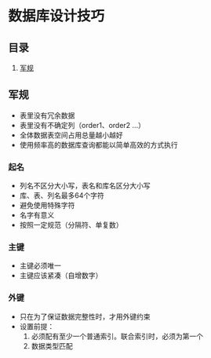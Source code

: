 # 数据库设计技巧

## 目录

1. [军规](#军规)

## 军规

- 表里没有冗余数据
- 表里没有不确定列（order1、order2 …）
- 全体数据表空间占用总量越小越好
- 使用频率高的数据库查询都能以简单高效的方式执行

### 起名

- 列名不区分大小写，表名和库名区分大小写
- 库、表、列名最多64个字符
- 避免使用特殊字符
- 名字有意义
- 按照一定规范（分隔符、单复数）

### 主键

- 主键必须唯一
- 主键应该紧凑（自增数字）

### 外键

- 只在为了保证数据完整性时，才用外键约束
- 设置前提：
  1. 必须配有至少一个普通索引。联合索引时，必须为第一个
  2. 数据类型匹配
